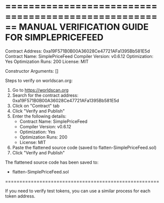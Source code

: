 
======================================================
MANUAL VERIFICATION GUIDE FOR SIMPLEPRICEFEED
======================================================

Contract Address: 0xa19F571B0B00A36028Ce47721AFa1395Bb581E5d
Contract Name: SimplePriceFeed
Compiler Version: v0.6.12
Optimization: Yes
Optimization Runs: 200
License: MIT

Constructor Arguments: []

Steps to verify on worldscan.org:

1. Go to https://worldscan.org
2. Search for the contract address: 0xa19F571B0B00A36028Ce47721AFa1395Bb581E5d
3. Click on "Contract" tab
4. Click "Verify and Publish"
5. Enter the following details:
   - Contract Name: SimplePriceFeed
   - Compiler Version: v0.6.12
   - Optimization: Yes
   - Optimization Runs: 200
   - License: MIT
6. Paste the flattened source code (saved to flatten-SimplePriceFeed.sol)
7. Click "Verify and Publish"

The flattened source code has been saved to:
- flatten-SimplePriceFeed.sol

======================================================

If you need to verify test tokens, you can use a similar process
for each token address.
